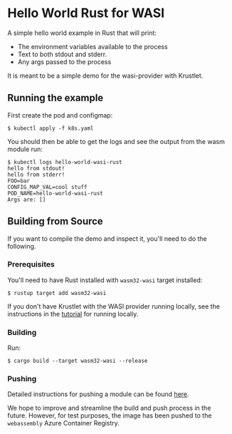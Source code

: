 # Hello World Rust for WASI

A simple hello world example in Rust that will print:

- The environment variables available to the process
- Text to both stdout and stderr.
- Any args passed to the process

It is meant to be a simple demo for the wasi-provider with Krustlet.

## Running the example

First create the pod and configmap:

```shell
$ kubectl apply -f k8s.yaml
```

You should then be able to get the logs and see the output from the wasm module run:

```shell
$ kubectl logs hello-world-wasi-rust
hello from stdout!
hello from stderr!
FOO=bar
CONFIG_MAP_VAL=cool stuff
POD_NAME=hello-world-wasi-rust
Args are: []
```

## Building from Source

If you want to compile the demo and inspect it, you'll need to do the following.

### Prerequisites

You'll need to have Rust installed with `wasm32-wasi` target installed:

```shell
$ rustup target add wasm32-wasi
```

If you don't have Krustlet with the WASI provider running locally, see the instructions in the
[tutorial](../../../docs/intro/tutorial03.md) for running locally.

### Building

Run:

```shell
$ cargo build --target wasm32-wasi --release
```

### Pushing

Detailed instructions for pushing a module can be found [here](../../../docs/intro/tutorial02.md).

We hope to improve and streamline the build and push process in the future. However, for test
purposes, the image has been pushed to the `webassembly` Azure Container Registry.
